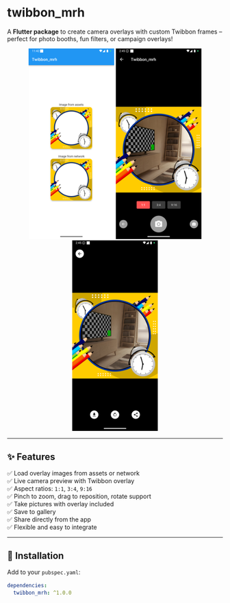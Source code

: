 # twibbon_mrh

A **Flutter package** to create camera overlays with custom Twibbon frames – perfect for photo booths, fun filters, or campaign overlays!

<p align="center">
  <img src="https://github.com/Murihat/twibbon_mrh/blob/main/assets/Screenshot_1749616953.png" width="200" alt="Example-1">
  <img src="https://github.com/Murihat/twibbon_mrh/blob/main/assets/Screenshot_1749627928.png" width="200" alt="Example-2">
  <img src="https://github.com/Murihat/twibbon_mrh/blob/main/assets/Screenshot_1749627933.png" width="200" alt="Example-3">
</p>

---

## ✨ Features

✅ Load overlay images from assets or network  
✅ Live camera preview with Twibbon overlay  
✅ Aspect ratios: `1:1`, `3:4`, `9:16`  
✅ Pinch to zoom, drag to reposition, rotate support  
✅ Take pictures with overlay included  
✅ Save to gallery  
✅ Share directly from the app  
✅ Flexible and easy to integrate  

---

## 🚀 Installation

Add to your `pubspec.yaml`:

```yaml
dependencies:
  twibbon_mrh: ^1.0.0
